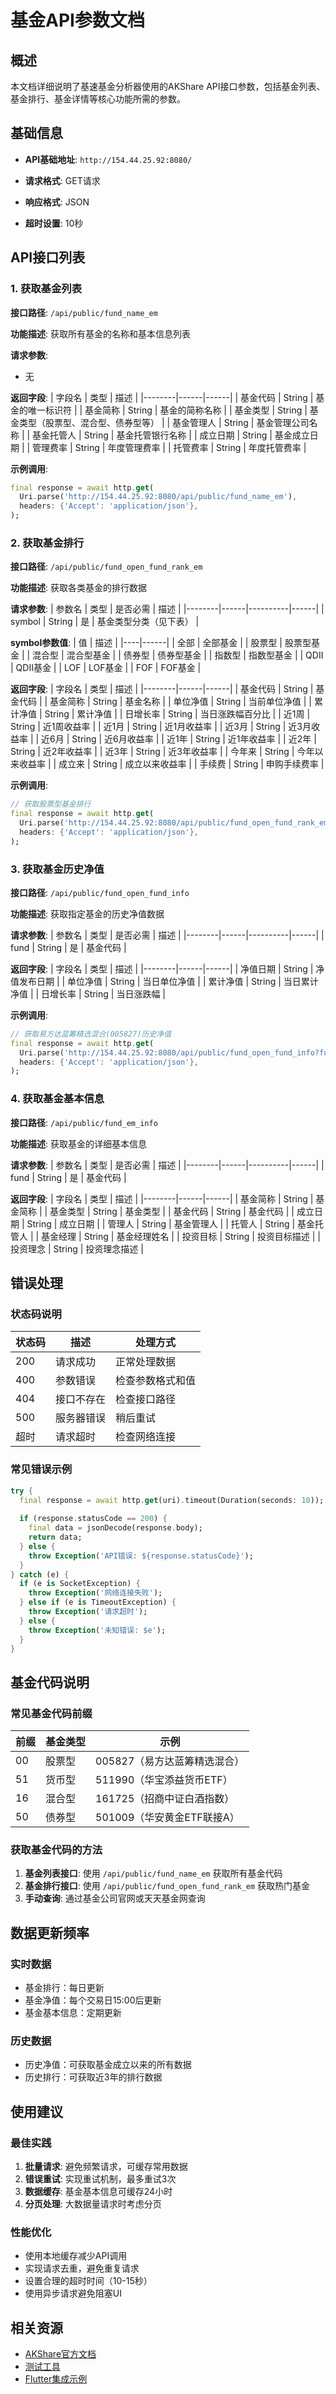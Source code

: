 # 基金API参数文档

## 概述
本文档详细说明了基速基金分析器使用的AKShare API接口参数，包括基金列表、基金排行、基金详情等核心功能所需的参数。

## 基础信息
- **API基础地址**: `http://154.44.25.92:8080/`

- **请求格式**: GET请求
- **响应格式**: JSON
- **超时设置**: 10秒

## API接口列表

### 1. 获取基金列表
**接口路径**: `/api/public/fund_name_em`

**功能描述**: 获取所有基金的名称和基本信息列表

**请求参数**:
- 无

**返回字段**:
| 字段名 | 类型 | 描述 |
|--------|------|------|
| 基金代码 | String | 基金的唯一标识符 |
| 基金简称 | String | 基金的简称名称 |
| 基金类型 | String | 基金类型（股票型、混合型、债券型等） |
| 基金管理人 | String | 基金管理公司名称 |
| 基金托管人 | String | 基金托管银行名称 |
| 成立日期 | String | 基金成立日期 |
| 管理费率 | String | 年度管理费率 |
| 托管费率 | String | 年度托管费率 |

**示例调用**:
```dart
final response = await http.get(
  Uri.parse('http://154.44.25.92:8080/api/public/fund_name_em'),
  headers: {'Accept': 'application/json'},
);
```

### 2. 获取基金排行
**接口路径**: `/api/public/fund_open_fund_rank_em`

**功能描述**: 获取各类基金的排行数据

**请求参数**:
| 参数名 | 类型 | 是否必需 | 描述 |
|--------|------|----------|------|
| symbol | String | 是 | 基金类型分类（见下表） |

**symbol参数值**:
| 值 | 描述 |
|----|------|
| 全部 | 全部基金 |
| 股票型 | 股票型基金 |
| 混合型 | 混合型基金 |
| 债券型 | 债券型基金 |
| 指数型 | 指数型基金 |
| QDII | QDII基金 |
| LOF | LOF基金 |
| FOF | FOF基金 |

**返回字段**:
| 字段名 | 类型 | 描述 |
|--------|------|------|
| 基金代码 | String | 基金代码 |
| 基金简称 | String | 基金名称 |
| 单位净值 | String | 当前单位净值 |
| 累计净值 | String | 累计净值 |
| 日增长率 | String | 当日涨跌幅百分比 |
| 近1周 | String | 近1周收益率 |
| 近1月 | String | 近1月收益率 |
| 近3月 | String | 近3月收益率 |
| 近6月 | String | 近6月收益率 |
| 近1年 | String | 近1年收益率 |
| 近2年 | String | 近2年收益率 |
| 近3年 | String | 近3年收益率 |
| 今年来 | String | 今年以来收益率 |
| 成立来 | String | 成立以来收益率 |
| 手续费 | String | 申购手续费率 |

**示例调用**:
```dart
// 获取股票型基金排行
final response = await http.get(
  Uri.parse('http://154.44.25.92:8080/api/public/fund_open_fund_rank_em?symbol=股票型'),
  headers: {'Accept': 'application/json'},
);
```

### 3. 获取基金历史净值
**接口路径**: `/api/public/fund_open_fund_info`

**功能描述**: 获取指定基金的历史净值数据

**请求参数**:
| 参数名 | 类型 | 是否必需 | 描述 |
|--------|------|----------|------|
| fund | String | 是 | 基金代码 |

**返回字段**:
| 字段名 | 类型 | 描述 |
|--------|------|------|
| 净值日期 | String | 净值发布日期 |
| 单位净值 | String | 当日单位净值 |
| 累计净值 | String | 当日累计净值 |
| 日增长率 | String | 当日涨跌幅 |

**示例调用**:
```dart
// 获取易方达蓝筹精选混合(005827)历史净值
final response = await http.get(
  Uri.parse('http://154.44.25.92:8080/api/public/fund_open_fund_info?fund=005827')(不存在),
  headers: {'Accept': 'application/json'},
);
```

### 4. 获取基金基本信息
**接口路径**: `/api/public/fund_em_info`

**功能描述**: 获取基金的详细基本信息

**请求参数**:
| 参数名 | 类型 | 是否必需 | 描述 |
|--------|------|----------|------|
| fund | String | 是 | 基金代码 |

**返回字段**:
| 字段名 | 类型 | 描述 |
|--------|------|------|
| 基金简称 | String | 基金简称 |
| 基金类型 | String | 基金类型 |
| 基金代码 | String | 基金代码 |
| 成立日期 | String | 成立日期 |
| 管理人 | String | 基金管理人 |
| 托管人 | String | 基金托管人 |
| 基金经理 | String | 基金经理姓名 |
| 投资目标 | String | 投资目标描述 |
| 投资理念 | String | 投资理念描述 |

## 错误处理

### 状态码说明
| 状态码 | 描述 | 处理方式 |
|--------|------|----------|
| 200 | 请求成功 | 正常处理数据 |
| 400 | 参数错误 | 检查参数格式和值 |
| 404 | 接口不存在 | 检查接口路径 |
| 500 | 服务器错误 | 稍后重试 |
| 超时 | 请求超时 | 检查网络连接 |

### 常见错误示例
```dart
try {
  final response = await http.get(uri).timeout(Duration(seconds: 10));
  
  if (response.statusCode == 200) {
    final data = jsonDecode(response.body);
    return data;
  } else {
    throw Exception('API错误: ${response.statusCode}');
  }
} catch (e) {
  if (e is SocketException) {
    throw Exception('网络连接失败');
  } else if (e is TimeoutException) {
    throw Exception('请求超时');
  } else {
    throw Exception('未知错误: $e');
  }
}
```

## 基金代码说明

### 常见基金代码前缀
| 前缀 | 基金类型 | 示例 |
|------|----------|------|
| 00 | 股票型 | 005827（易方达蓝筹精选混合） |
| 51 | 货币型 | 511990（华宝添益货币ETF） |
| 16 | 混合型 | 161725（招商中证白酒指数） |
| 50 | 债券型 | 501009（华安黄金ETF联接A） |

### 获取基金代码的方法
1. **基金列表接口**: 使用 `/api/public/fund_name_em` 获取所有基金代码
2. **基金排行接口**: 使用 `/api/public/fund_open_fund_rank_em` 获取热门基金
3. **手动查询**: 通过基金公司官网或天天基金网查询

## 数据更新频率

### 实时数据
- 基金排行：每日更新
- 基金净值：每个交易日15:00后更新
- 基金基本信息：定期更新

### 历史数据
- 历史净值：可获取基金成立以来的所有数据
- 历史排行：可获取近3年的排行数据

## 使用建议

### 最佳实践
1. **批量请求**: 避免频繁请求，可缓存常用数据
2. **错误重试**: 实现重试机制，最多重试3次
3. **数据缓存**: 基金基本信息可缓存24小时
4. **分页处理**: 大数据量请求时考虑分页

### 性能优化
- 使用本地缓存减少API调用
- 实现请求去重，避免重复请求
- 设置合理的超时时间（10-15秒）
- 使用异步请求避免阻塞UI

## 相关资源

- [AKShare官方文档](https://akshare.akfamily.xyz/data/fund/fund_public.html)
- [测试工具](D:\Git\Github\Baostock\test_api.dart)
- [Flutter集成示例](D:\Git\Github\Baostock\lib\src\core\network\api_service.dart)